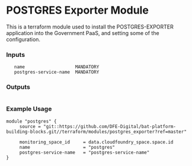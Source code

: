 # POSTGRES Exporter Module
This is a terraform module used to install the POSTGRES-EXPORTER application into the Government PaaS, and setting some of the configuration.

### Inputs
```monitoring_space_id    MANDATORY
   name                   MANDATORY
   postgres-service-name  MANDATORY

```

### Outputs
``` endpoint    URL of Redis exporters endpoint, required by Prometheus
```

### Example Usage
```
module "postgres" {
     source = "git::https://github.com/DFE-Digital/bat-platform-building-blocks.git//terraform/modules/postgres_exporter?ref=master"

     monitoring_space_id     = data.cloudfoundry_space.space.id
     name                    = "postgres"
     postgres-service-name   = "postgres-service-name"
}
```

